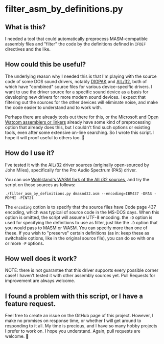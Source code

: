 # filter_asm_by_definitions.py

## What is this?

I needed a tool that could automatically preprocess MASM-compatible assembly files and "filter" the code by the
definitions defined in `IFDEF` directives and the like.

## How could this be useful?

The underlying reason why I needed this is that I'm playing with the source code of some DOS sound drivers, notably
[DIGPAK](https://github.com/jratcliff63367/digpak) and [AIL/32](https://github.com/Wohlstand/ail32-sandbox), both of
which have "combined" source files for various device-specific drivers. I want to use the driver source for a specific
sound device as a basis for developing new drivers for more modern sound devices. I expect that filtering out the
sources for the other devices will eliminate noise, and make the code easier to understand and to work with.

Perhaps there are already tools out there for this, or the Microsoft and
[Open Watcom assemblers or linkers](https://github.com/open-watcom/open-watcom-v2) already have some kind of
preprocessing option that already does this, but I couldn't find such options or existing tools, even after some
extensive on-line searching. So I wrote this script. I hope it will proof useful to others too. 🙂

## How do I use it?

I've tested it with the AIL/32 driver sources (originally open-sourced by John Miles), specifically for the Pro Audio
Spectrum (PAS) driver.

You can use [Wohlstand's WASM fork of the AIL/32 sources](https://github.com/Wohlstand/ail32-sandbox), and try the
script on those sources as follows:

```shell
./filter_asm_by_definitions.py dmasnd32.asm --encoding=IBM437 -DPAS -PDPMI -PINT21
```

The `encoding` option is to specify that the source files have Code page 437 encoding, which was typical of source code
in the MS-DOS days. When this option is omitted, the script will assume UTF-8 encoding. the `-D` option is used for
specifying the definitions to use as filter, just like the `-D` option that you would pass to MASM or WASM. You can
specify more than one of these. If you wish to "preserve" certain definitions (as in: keep these as switchable options,
like in the original source file), you can do so with one or more `-P` options. 

## How well does it work?

NOTE: there is not guarantee that this driver supports every possible corner case! I haven't tested it with other
assembly sources yet. Pull Requests for improvement are always welcome.

## I found a problem with this script, or I have a feature request.

Feel free to create an issue on the GitHub page of this project. However, I make no promises on response time, or
whether I will get around to responding to it all. My time is precious, and I have so many hobby projects I prefer to
work on. I hope you understand. Again, pull requests are welcome. 🙂
